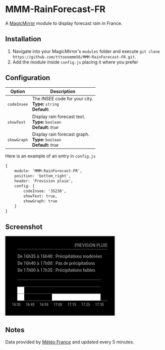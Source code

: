 # MMM-RainForecast-FR
A <a href="https://github.com/MichMich/MagicMirror">MagicMirror</a> module to display forecast rain in France.


## Installation
1. Navigate into your MagicMirror's `modules` folder and execute `git clone https://github.com/tttooommm56/MMM-RainForecast-FR.git`.
2. Add the module inside `config.js` placing it where you prefer 


## Configuration


|Option|Description|
|---|---|
|`codeInsee`|The INSEE code for your city.<br>**Type:** `string`<br>**Default:** <i></i>|
|`showText`|Display rain forecast text.<br>**Type:** `boolean`<br>**Default:** <i>true</i>|
|`showGraph`|Display rain forecast graph.<br>**Type:** `boolean`<br>**Default:** <i>true</i>|

Here is an example of an entry in `config.js`
```
{
	module: 'MMM-RainForecast-FR',
	position: 'bottom_right',
	header: 'Prevision pluie',
	config: {
		codeInsee: '35238',
		showText: true,
		showGraph: true
	}
}
```

## Screenshot

![Screenshot of rain forecast](screenshotRainForecast.png?raw=true "Rain forecast")



## Notes
Data provided by <a href="http://www.meteofrance.com/previsions-meteo-france/previsions-pluie">Météo France</a> and updated every 5 minutes.
